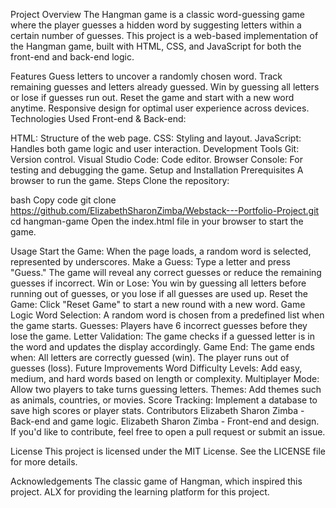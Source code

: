 Project Overview
The Hangman game is a classic word-guessing game where the player guesses a hidden word by suggesting letters within a certain number of guesses. This project is a web-based implementation of the Hangman game, built with HTML, CSS, and JavaScript for both the front-end and back-end logic.

Features
Guess letters to uncover a randomly chosen word.
Track remaining guesses and letters already guessed.
Win by guessing all letters or lose if guesses run out.
Reset the game and start with a new word anytime.
Responsive design for optimal user experience across devices.
Technologies Used
Front-end & Back-end:

HTML: Structure of the web page.
CSS: Styling and layout.
JavaScript: Handles both game logic and user interaction.
Development Tools
Git: Version control.
Visual Studio Code: Code editor.
Browser Console: For testing and debugging the game.
Setup and Installation
Prerequisites
A browser to run the game.
Steps
Clone the repository:

bash
Copy code
git clone https://github.com/ElizabethSharonZimba/Webstack---Portfolio-Project.git
cd hangman-game
Open the index.html file in your browser to start the game.

Usage
Start the Game: When the page loads, a random word is selected, represented by underscores.
Make a Guess: Type a letter and press "Guess." The game will reveal any correct guesses or reduce the remaining guesses if incorrect.
Win or Lose: You win by guessing all letters before running out of guesses, or you lose if all guesses are used up.
Reset the Game: Click "Reset Game" to start a new round with a new word.
Game Logic
Word Selection: A random word is chosen from a predefined list when the game starts.
Guesses: Players have 6 incorrect guesses before they lose the game.
Letter Validation: The game checks if a guessed letter is in the word and updates the display accordingly.
Game End: The game ends when:
All letters are correctly guessed (win).
The player runs out of guesses (loss).
Future Improvements
Word Difficulty Levels: Add easy, medium, and hard words based on length or complexity.
Multiplayer Mode: Allow two players to take turns guessing letters.
Themes: Add themes such as animals, countries, or movies.
Score Tracking: Implement a database to save high scores or player stats.
Contributors
Elizabeth Sharon Zimba - Back-end and game logic.
Elizabeth Sharon Zimba - Front-end and design.
If you'd like to contribute, feel free to open a pull request or submit an issue.

License
This project is licensed under the MIT License. See the LICENSE file for more details.

Acknowledgements
The classic game of Hangman, which inspired this project.
ALX for providing the learning platform for this project.
